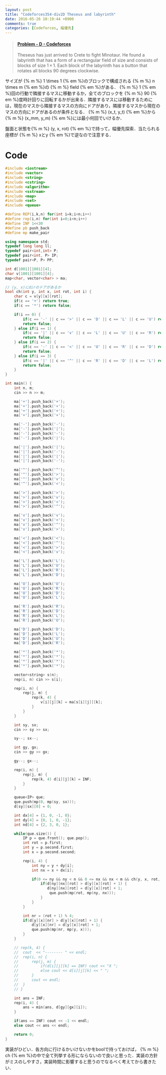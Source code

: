 ```yaml
---
layout: post
title: "Codeforces354-div2D Theseus and labyrinth"
date: 2016-05-26 10:19:44 +0900
comments: true
categories: [Codeforces, 幅優先]
---
```


<blockquote class="embedly-card" data-card-key="39deea93f79745829254c0652225a544" data-card-controls="0" data-card-branding="0" data-card-type="article"><h4><a href="http://codeforces.com/contest/676/problem/D">Problem - D - Codeforces</a></h4><p>Theseus has just arrived to Crete to fight Minotaur. He found a labyrinth that has a form of a rectangular field of size and consists of blocks of size 1 × 1. Each block of the labyrinth has a button that rotates all blocks 90 degrees clockwise.</p></blockquote>
<script async src="//cdn.embedly.com/widgets/platform.js" charset="UTF-8"></script>

<!-- more -->

サイズが {% m %} 1 \times 1 {% em %}のブロックで構成される {% m %} n \times m {% em %}の {% m %} field {% em %}がある． {% m %} 1 {% em %}回の行動で隣接するマスに移動するか，全てのブロックを {% m %} 90 {% em %}度時計回りに回転するかが出来る．隣接するマスには移動するためには，現在のマスから隣接するマスの方向にドアがあり，隣接するマスから現在のマスの方向にドアがあるのが条件となる． {% m %} (x_t, y_t) {% em %}から {% m %} (x_mm, y_m) {% em %}には最小何回でいけるか．  
  
盤面と状態を{% m %} (y, x, rot) {% em %}で持って，幅優先探索．当たられる座標が {% m %} xとy {% em %}で逆なので注意する．

# Code

```cpp
#include <iostream>
#include <vector>
#include <string>
#include <cstring>
#include <algorithm>
#include <sstream>
#include <map>
#include <set>
#include <queue>

#define REP(i,k,n) for(int i=k;i<n;i++)
#define rep(i,n) for(int i=0;i<n;i++)
#define INF 1<<30
#define pb push_back
#define mp make_pair

using namespace std;
typedef long long ll;
typedef pair<int,int> P;
typedef pair<int, P> IP;
typedef pair<P, P> PP;

int d[1001][1001][4];
char v[1001][1001][4];
map<char, vector<char> > ma;

// (y, x)にdirのドアがあるか
bool ch(int y, int x, int rot, int i) {
	char c = v[y][x][rot];
	if(c == '+') return true;
	if(c == '*') return false;

	if(i == 0) {
		if(c == '-' || c == '>' || c == 'D' || c == 'L' || c == 'U') return true;
		return false;
	} else if(i == 1) {
		if(c == '|' || c == 'v' || c == 'L' || c == 'U' || c == 'R') return true;
		return false;
	} else if(i == 2) {
		if(c == '-' || c == '<' || c == 'U' || c == 'R' || c == 'D') return true;
		return false;
	} else if(i == 3) {
		if(c == '|' || c == '^' || c == 'R' || c == 'D' || c == 'L') return true;
		return false;
	}
}

int main() {
	int n, m;
	cin >> n >> m;

	ma['+'].push_back('+');
	ma['+'].push_back('+');
	ma['+'].push_back('+');
	ma['+'].push_back('+');

	ma['-'].push_back('-');
	ma['-'].push_back('|');
	ma['-'].push_back('-');
	ma['-'].push_back('|');

	ma['|'].push_back('|');
	ma['|'].push_back('-');
	ma['|'].push_back('|');
	ma['|'].push_back('-');

	ma['^'].push_back('^');
	ma['^'].push_back('>');
	ma['^'].push_back('v');
	ma['^'].push_back('<');

	ma['>'].push_back('>');
	ma['>'].push_back('v');
	ma['>'].push_back('<');
	ma['>'].push_back('^');

	ma['v'].push_back('v');
	ma['v'].push_back('<');
	ma['v'].push_back('^');
	ma['v'].push_back('>');

	ma['<'].push_back('<');
	ma['<'].push_back('^');
	ma['<'].push_back('>');
	ma['<'].push_back('v');

	ma['L'].push_back('L');
	ma['L'].push_back('U');
	ma['L'].push_back('R');
	ma['L'].push_back('D');

	ma['U'].push_back('U');
	ma['U'].push_back('R');
	ma['U'].push_back('D');
	ma['U'].push_back('L');

	ma['R'].push_back('R');
	ma['R'].push_back('D');
	ma['R'].push_back('L');
	ma['R'].push_back('U');

	ma['D'].push_back('D');
	ma['D'].push_back('L');
	ma['D'].push_back('U');
	ma['D'].push_back('R');

	ma['*'].push_back('*');
	ma['*'].push_back('*');
	ma['*'].push_back('*');
	ma['*'].push_back('*');

	vector<string> s(n);
	rep(i, n) cin >> s[i];

	rep(i, n) {
		rep(j, m) {
			rep(k, 4) {
				v[i][j][k] = ma[s[i][j]][k];
			}
		}
	}

	int sy, sx;
	cin >> sy >> sx;

	sy--; sx--;

	int gy, gx;
	cin >> gy >> gx;

	gy--; gx--;

	rep(i, n) {
		rep(j, m) {
			rep(k, 4) d[i][j][k] = INF;
		}
	}

	queue<IP> que;
	que.push(mp(0, mp(sy, sx)));
	d[sy][sx][0] = 0;

	int dx[4] = {1, 0, -1, 0};
	int dy[4] = {0, 1, 0, -1};
	int nd[4] = {2, 3, 0, 1};

	while(que.size()) {
		IP p = que.front(); que.pop();
		int rot = p.first;
		int y = p.second.first;
		int x = p.second.second;

		rep(i, 4) {
			int ny = y + dy[i];
			int nx = x + dx[i];

			if(0 <= ny && ny < n && 0 <= nx && nx < m && ch(y, x, rot, i) && ch(ny, nx, rot, nd[i])) {
				if(d[ny][nx][rot] > d[y][x][rot] + 1) {
				   d[ny][nx][rot] = d[y][x][rot] + 1;
					que.push(mp(rot, mp(ny, nx)));
				}
			}
		}

		int nr = (rot + 1) % 4;
		if(d[y][x][nr] > d[y][x][rot] + 1) {
			d[y][x][nr] = d[y][x][rot] + 1;
			que.push(mp(nr, mp(y, x)));
		}
	}

	// rep(k, 4) {
	// 	cout  << "-------- " << endl;
	// 	rep(i, n) {
	// 		rep(j, m) {
	// 			if(d[i][j][k] == INF) cout << "X ";
	// 			else cout << d[i][j][k] << " ";
	// 		}
	// 		cout << endl;
	// 	}
	// }

	int ans = INF;
	rep(i, 4) {
		ans = min(ans, d[gy][gx][i]);
	}

	if(ans == INF) cout << -1 << endl;
	else cout << ans << endl;

	return 0;
}
```

実装がひどい．各方向に行けるかいけないかをboolで持っておけば， {% m %} ch {% em %}の中で全て列挙する形にならないので良いと思った．実装の方針がミスのしやすさ，実装時間に影響すると思うのでなるべく考えてから書きたい．
